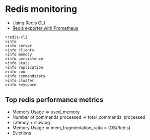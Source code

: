 # Redis monitoring
* Using Redis CLI
* [Redis exporter with Prometheus](https://github.com/oliver006/redis_exporter)


```
>redis-cli 
>info
>info server
>info clients
>info memory
>info persistence
>info stats
>info replication
>info cpu
>info commandstats
>info cluster
>info keyspace
```

## Top redis performance metrics
* Memory Usage => used_memory
* Number of commands processed => total_commands_processed
* Latency + slowlog
* Memory Usage => mem_fragmentation_ratio = (OS/Redis)
* Evictions